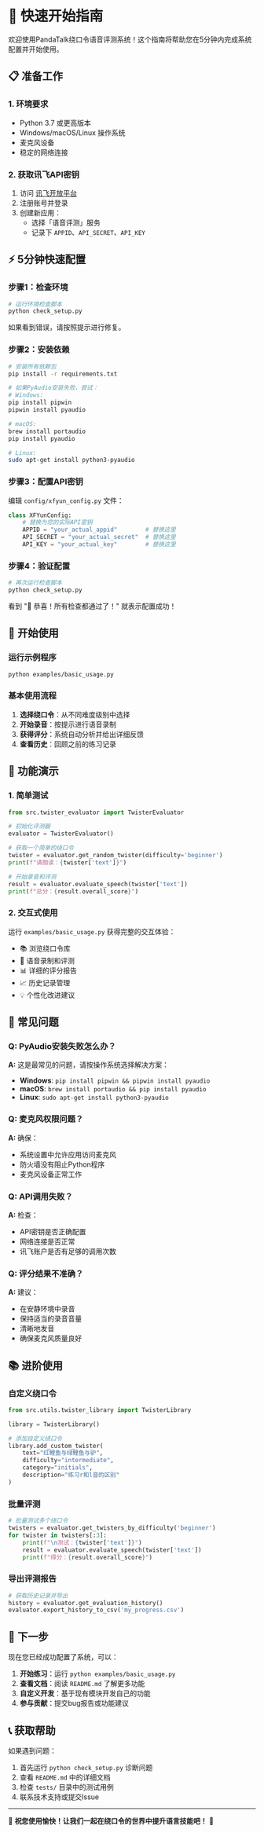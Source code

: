 # 🚀 快速开始指南

欢迎使用PandaTalk绕口令语音评测系统！这个指南将帮助您在5分钟内完成系统配置并开始使用。

## 📋 准备工作

### 1. 环境要求
- Python 3.7 或更高版本
- Windows/macOS/Linux 操作系统
- 麦克风设备
- 稳定的网络连接

### 2. 获取讯飞API密钥

1. 访问 [讯飞开放平台](https://www.xfyun.cn/)
2. 注册账号并登录
3. 创建新应用：
   - 选择「语音评测」服务
   - 记录下 `APPID`、`API_SECRET`、`API_KEY`

## ⚡ 5分钟快速配置

### 步骤1：检查环境

```bash
# 运行环境检查脚本
python check_setup.py
```

如果看到错误，请按照提示进行修复。

### 步骤2：安装依赖

```bash
# 安装所有依赖包
pip install -r requirements.txt

# 如果PyAudio安装失败，尝试：
# Windows:
pip install pipwin
pipwin install pyaudio

# macOS:
brew install portaudio
pip install pyaudio

# Linux:
sudo apt-get install python3-pyaudio
```

### 步骤3：配置API密钥

编辑 `config/xfyun_config.py` 文件：

```python
class XFYunConfig:
    # 替换为您的实际API密钥
    APPID = "your_actual_appid"        # 替换这里
    API_SECRET = "your_actual_secret"  # 替换这里
    API_KEY = "your_actual_key"        # 替换这里
```

### 步骤4：验证配置

```bash
# 再次运行检查脚本
python check_setup.py
```

看到 "🎉 恭喜！所有检查都通过了！" 就表示配置成功！

## 🎯 开始使用

### 运行示例程序

```bash
python examples/basic_usage.py
```

### 基本使用流程

1. **选择绕口令**：从不同难度级别中选择
2. **开始录音**：按提示进行语音录制
3. **获得评分**：系统自动分析并给出详细反馈
4. **查看历史**：回顾之前的练习记录

## 🎪 功能演示

### 1. 简单测试

```python
from src.twister_evaluator import TwisterEvaluator

# 初始化评测器
evaluator = TwisterEvaluator()

# 获取一个简单的绕口令
twister = evaluator.get_random_twister(difficulty='beginner')
print(f"请朗读：{twister['text']}")

# 开始录音和评测
result = evaluator.evaluate_speech(twister['text'])
print(f"总分：{result.overall_score}")
```

### 2. 交互式使用

运行 `examples/basic_usage.py` 获得完整的交互体验：

- 📚 浏览绕口令库
- 🎤 语音录制和评测
- 📊 详细的评分报告
- 📈 历史记录管理
- 💡 个性化改进建议

## 🔧 常见问题

### Q: PyAudio安装失败怎么办？
**A:** 这是最常见的问题，请按操作系统选择解决方案：

- **Windows**: `pip install pipwin && pipwin install pyaudio`
- **macOS**: `brew install portaudio && pip install pyaudio`
- **Linux**: `sudo apt-get install python3-pyaudio`

### Q: 麦克风权限问题？
**A:** 确保：
- 系统设置中允许应用访问麦克风
- 防火墙没有阻止Python程序
- 麦克风设备正常工作

### Q: API调用失败？
**A:** 检查：
- API密钥是否正确配置
- 网络连接是否正常
- 讯飞账户是否有足够的调用次数

### Q: 评分结果不准确？
**A:** 建议：
- 在安静环境中录音
- 保持适当的录音音量
- 清晰地发音
- 确保麦克风质量良好

## 📚 进阶使用

### 自定义绕口令

```python
from src.utils.twister_library import TwisterLibrary

library = TwisterLibrary()

# 添加自定义绕口令
library.add_custom_twister(
    text="红鲤鱼与绿鲤鱼与驴",
    difficulty="intermediate",
    category="initials",
    description="练习r和l音的区别"
)
```

### 批量评测

```python
# 批量测试多个绕口令
twisters = evaluator.get_twisters_by_difficulty('beginner')
for twister in twisters[:3]:
    print(f"\n测试：{twister['text']}")
    result = evaluator.evaluate_speech(twister['text'])
    print(f"得分：{result.overall_score}")
```

### 导出评测报告

```python
# 获取历史记录并导出
history = evaluator.get_evaluation_history()
evaluator.export_history_to_csv('my_progress.csv')
```

## 🎯 下一步

现在您已经成功配置了系统，可以：

1. **开始练习**：运行 `python examples/basic_usage.py`
2. **查看文档**：阅读 `README.md` 了解更多功能
3. **自定义开发**：基于现有模块开发自己的功能
4. **参与贡献**：提交bug报告或功能建议

## 📞 获取帮助

如果遇到问题：

1. 首先运行 `python check_setup.py` 诊断问题
2. 查看 `README.md` 中的详细文档
3. 检查 `tests/` 目录中的测试用例
4. 联系技术支持或提交Issue

---

🎉 **祝您使用愉快！让我们一起在绕口令的世界中提升语言技能吧！** 🎉